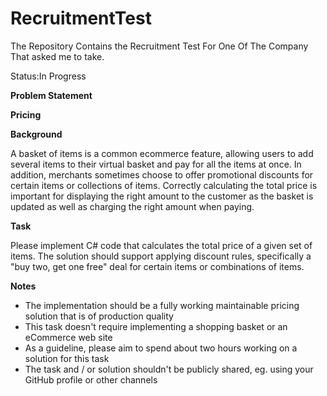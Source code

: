 # RecruitmentTest
The Repository Contains the Recruitment Test For One Of The Company That asked me to take.

Status:In Progress

**Problem Statement**

**Pricing**

**Background**

A basket of items is a common ecommerce feature, allowing users to add several items to their virtual basket and pay for all the items at once. In addition, merchants sometimes choose to offer promotional discounts for certain items or collections of items. Correctly calculating the total price is important for displaying the right amount to the customer as the basket is updated as well as charging the right amount when paying.

**Task**

Please implement C# code that calculates the total price of a given set of items. The solution should support applying discount rules, specifically a &quot;buy two, get one free&quot; deal for certain items or combinations of items.

**Notes**

- The implementation should be a fully working maintainable pricing solution that is of production quality
- This task doesn&#39;t require implementing a shopping basket or an eCommerce web site
- As a guideline, please aim to spend about two hours working on a solution for this task
- The task and / or solution shouldn&#39;t be publicly shared, eg. using your GitHub profile or other channels
